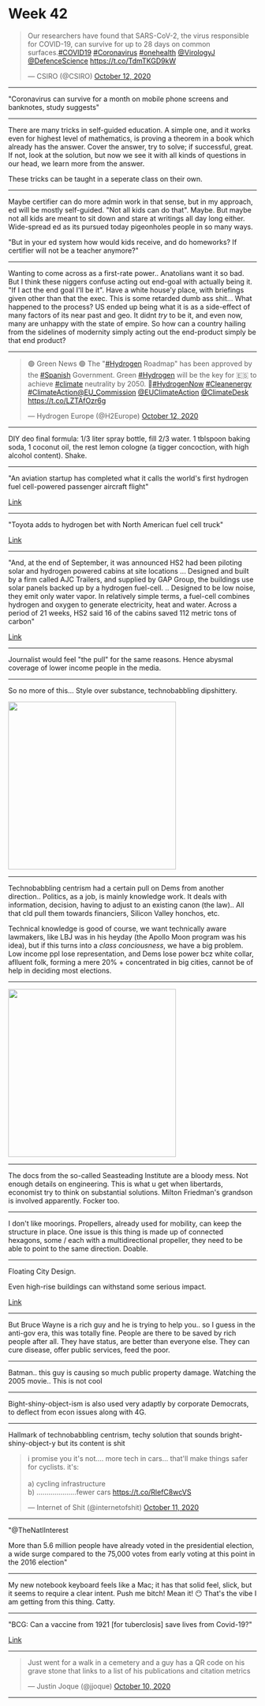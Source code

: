 # Week 42

<blockquote class="twitter-tweet"><p lang="en" dir="ltr">Our researchers have found that SARS-CoV-2, the virus responsible for COVID-19, can survive for up to 28 days on common surfaces.<a href="https://twitter.com/hashtag/COVID19?src=hash&amp;ref_src=twsrc%5Etfw">#COVID19</a> <a href="https://twitter.com/hashtag/Coronavirus?src=hash&amp;ref_src=twsrc%5Etfw">#Coronavirus</a> <a href="https://twitter.com/hashtag/onehealth?src=hash&amp;ref_src=twsrc%5Etfw">#onehealth</a> <a href="https://twitter.com/VirologyJ?ref_src=twsrc%5Etfw">@VirologyJ</a> <a href="https://twitter.com/DefenceScience?ref_src=twsrc%5Etfw">@DefenceScience</a> <a href="https://t.co/TdmTKGD9kW">https://t.co/TdmTKGD9kW</a></p>&mdash; CSIRO (@CSIRO) <a href="https://twitter.com/CSIRO/status/1315547400501702656?ref_src=twsrc%5Etfw">October 12, 2020</a></blockquote> <script async src="https://platform.twitter.com/widgets.js" charset="utf-8"></script>

---

"Coronavirus can survive for a month on mobile phone screens and
banknotes, study suggests"

---

There are many tricks in self-guided education. A simple one, and it
works even for highest level of mathematics, is proving a theorem in a
book which already has the answer. Cover the answer, try to solve; if
successful, great. If not, look at the solution, but now we see it
with all kinds of questions in our head, we learn more from the
answer.

These tricks can be taught in a seperate class on their own.

---

Maybe certifier can do more admin work in that sense, but in my
approach, ed will be mostly self-guided. "Not all kids can do
that". Maybe. But maybe not all kids are meant to sit down and stare
at writings all day long either. Wide-spread ed as its pursued today
pigeonholes people in so many ways.

"But in your ed system how would kids receive, and do homeworks? If
certifier will not be a teacher anymore?"

---

Wanting to come across as a first-rate power.. Anatolians want it so
bad. But I think these niggers confuse acting out end-goal with
actually being it. "If I act the end goal I'll be it". Have a white
house'y place, with briefings given other than that the exec. This is
some retarded dumb ass shit...  What happened to the process? US ended
up being what it is as a side-effect of many factors of its near past
and geo. It didnt *try* to be it, and even now, many are unhappy with
the state of empire. So how can a country hailing from the sidelines
of modernity simply acting out the end-product simply be that end
product?

---

<blockquote class="twitter-tweet"><p lang="en" dir="ltr">🟢 Green News 🟢 The &quot;<a href="https://twitter.com/hashtag/Hydrogen?src=hash&amp;ref_src=twsrc%5Etfw">#Hydrogen</a> Roadmap&quot; has been approved by the <a href="https://twitter.com/hashtag/Spanish?src=hash&amp;ref_src=twsrc%5Etfw">#Spanish</a> Government. Green <a href="https://twitter.com/hashtag/Hydrogen?src=hash&amp;ref_src=twsrc%5Etfw">#Hydrogen</a> will be the key for 🇪🇸 to achieve <a href="https://twitter.com/hashtag/climate?src=hash&amp;ref_src=twsrc%5Etfw">#climate</a> neutrality by 2050. 👏<a href="https://twitter.com/hashtag/HydrogenNow?src=hash&amp;ref_src=twsrc%5Etfw">#HydrogenNow</a> <a href="https://twitter.com/hashtag/Cleanenergy?src=hash&amp;ref_src=twsrc%5Etfw">#Cleanenergy</a> <a href="https://twitter.com/hashtag/ClimateAction?src=hash&amp;ref_src=twsrc%5Etfw">#ClimateAction</a><a href="https://twitter.com/EU_Commission?ref_src=twsrc%5Etfw">@EU_Commission</a> <a href="https://twitter.com/EUClimateAction?ref_src=twsrc%5Etfw">@EUClimateAction</a> <a href="https://twitter.com/ClimateDesk?ref_src=twsrc%5Etfw">@ClimateDesk</a> <a href="https://t.co/LZTAfOzr6g">https://t.co/LZTAfOzr6g</a></p>&mdash; Hydrogen Europe (@H2Europe) <a href="https://twitter.com/H2Europe/status/1315593053357273089?ref_src=twsrc%5Etfw">October 12, 2020</a></blockquote> <script async src="https://platform.twitter.com/widgets.js" charset="utf-8"></script>

---

DIY deo final formula: 1/3 liter spray bottle, fill 2/3 water. 1
tblspoon baking soda, 1 coconut oil, the rest lemon cologne (a tigger
concoction, with high alcohol content). Shake.

---

"An aviation startup has completed what it calls the world's first
hydrogen fuel cell-powered passenger aircraft flight"

[Link](https://www.businessinsider.com/worlds-first-hydrogen-fuel-cell-powered-passenger-aircraft-flight-2020-10)

---

"Toyota adds to hydrogen bet with North American fuel cell truck"

[Link](https://www.japantimes.co.jp/news/2020/10/06/business/corporate-business/toyota-hydrogen-north-american-fuel-cell-truck/)

---

"And, at the end of September, it was announced HS2 had been piloting
solar and hydrogen powered cabins at site locations ... Designed and
built by a firm called AJC Trailers, and supplied by GAP Group, the
buildings use solar panels backed up by a hydrogen
fuel-cell. .. Designed to be low noise, they emit only water vapor. In
relatively simple terms, a fuel-cell combines hydrogen and oxygen to
generate electricity, heat and water. Across a period of 21 weeks, HS2
said 16 of the cabins saved 112 metric tons of carbon"

[Link](ehttps://www.cnbc.com/2020/10/06/hydrogen-fuel-cells-giant-airbags-construction-is-changing.html)

---

Journalist would feel "the pull" for the same reasons. Hence abysmal
coverage of lower income people in the media. 

---

So no more of this... Style over substance, technobabbling dipshittery.

<img width="340" src="https://drive.google.com/thumbnail?id=14Fl6uV19HHddajmfakTs2RfRXutp_2l4"/>

---

Technobabbling centrism had a certain pull on Dems from another
direction.. Politics, as a job, is mainly knowledge work. It deals
with information, decision, having to adjust to an existing canon (the
law).. All that cld pull them towards financiers, Silicon Valley
honchos, etc. 

Technical knowledge is good of course, we want technically aware
lawmakers, like LBJ was in his heyday (the Apollo Moon program was his
idea), but if this turns into a *class conciousness*, we have a big
problem. Low income ppl lose representation, and Dems lose power bcz
white collar, aflluent folk, forming a mere 20% + concentrated in big
cities, cannot be of help in deciding most elections.

---

<img width="340" src="https://drive.google.com/thumbnail?id=1xWv3m6Eie4iHXb_Dply2jEFTtJyUAjbd"/>

---


The docs from the so-called Seasteading Institute are a bloody
mess. Not enough details on engineering. This is what u get when
libertards, economist try to think on substantial solutions. Milton
Friedman's grandson is involved apparently. Focker too.

---

I don't like moorings. Propellers, already used for mobility, can keep
the structure in place. One issue is this thing is made up of
connected hexagons, some / each with a multidirectional propeller,
they need to be able to point to the same direction. Doable.

---

Floating City Design.

Even high-rise buildings can withstand some serious impact.

[Link](../../2020/10/floating-city.md)

---

But Bruce Wayne is a rich guy and he is trying to help you.. so I
guess in the anti-gov era, this was totally fine. People are there to
be saved by rich people after all. They have status, are better than
everyone else. They can cure disease, offer public services, feed the
poor. 

---

Batman.. this guy is causing so much public property damage. Watching
the 2005 movie.. This is not cool

---

Bight-shiny-object-ism is also used very adaptly by corporate
Democrats, to deflect from econ issues along with 4G.

---

Hallmark of technobabbling centrism, techy solution that sounds
bright-shiny-object-y but its content is shit

<blockquote class="twitter-tweet"><p lang="en" dir="ltr">i promise you it&#39;s not.... more tech in cars... that&#39;ll make things safer for cyclists. it&#39;s:<br><br>a) cycling infrastructure<br>b) ....................fewer cars <a href="https://t.co/RlefC8wcVS">https://t.co/RlefC8wcVS</a></p>&mdash; Internet of Shit (@internetofshit) <a href="https://twitter.com/internetofshit/status/1315097142202191872?ref_src=twsrc%5Etfw">October 11, 2020</a></blockquote> <script async src="https://platform.twitter.com/widgets.js" charset="utf-8"></script>

---

"@TheNatlInterest

More than 5.6 million people have already voted in the presidential
election, a wide surge compared to the 75,000 votes from early voting
at this point in the 2016 election"

---

My new notebook keyboard feels like a Mac; it has that solid feel,
slick, but it seems to require a clear intent. Push me bitch! Mean it! 😶
That's the vibe I am getting from this thing. Catty.

---

"BCG: Can a vaccine from 1921 [for tuberclosis] save lives from Covid-19?"

[Link](https://www.bbc.com/news/health-54465733)

---

<blockquote class="twitter-tweet"><p lang="en" dir="ltr">Just went for a walk in a cemetery and a guy has a QR code on his grave stone that links to a list of his publications and citation metrics</p>&mdash; Justin Joque (@jjoque) <a href="https://twitter.com/jjoque/status/1314954067077144577?ref_src=twsrc%5Etfw">October 10, 2020</a></blockquote> <script async src="https://platform.twitter.com/widgets.js" charset="utf-8"></script>

---
